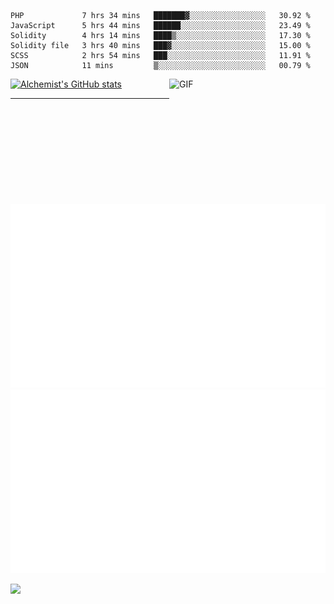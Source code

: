 <!--START_SECTION:waka-->

```text
PHP             7 hrs 34 mins   ███████▓░░░░░░░░░░░░░░░░░   30.92 %
JavaScript      5 hrs 44 mins   ██████░░░░░░░░░░░░░░░░░░░   23.49 %
Solidity        4 hrs 14 mins   ████▒░░░░░░░░░░░░░░░░░░░░   17.30 %
Solidity file   3 hrs 40 mins   ███▓░░░░░░░░░░░░░░░░░░░░░   15.00 %
SCSS            2 hrs 54 mins   ███░░░░░░░░░░░░░░░░░░░░░░   11.91 %
JSON            11 mins         ▒░░░░░░░░░░░░░░░░░░░░░░░░   00.79 %
```

<!--END_SECTION:waka-->

[![Alchemist's GitHub stats](https://github-readme-stats.vercel.app/api?username=DrMaxis&show_icons=true&theme=outrun&count_private=true)](#)
<img align="right" alt="GIF" src="https://user-images.githubusercontent.com/5355808/139111924-210cc6fa-9fb1-4dac-929d-6324a5836a92.gif" width="250" height="200" />
<hr />

![](https://raw.githubusercontent.com/DrMaxis/github-stats-transparent/output/generated/overview.svg)
![](https://raw.githubusercontent.com/DrMaxis/github-stats-transparent/output/generated/languages.svg)

 
<a href="https://count.getloli.com/"><img src="https://count.getloli.com/get/@:maxis-the-alchemist?theme=rule34"></a>
<!-- https://count.getloli.com/get/@alchemist?theme=rule34 -->
<br>
